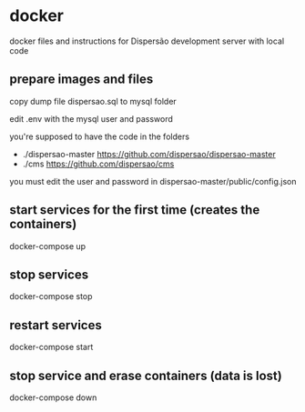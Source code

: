 # docker
docker files and instructions for Dispersão development server with local code

## prepare images and files

copy dump file dispersao.sql to mysql folder

edit .env with the mysql user and password

you're supposed to have the code in the folders

- ./dispersao-master https://github.com/dispersao/dispersao-master
- ./cms https://github.com/dispersao/cms

you must edit the user and password in dispersao-master/public/config.json

## start services for the first time (creates the containers)

docker-compose up

## stop services

docker-compose stop

## restart services

docker-compose start

## stop service and erase containers (data is lost)

docker-compose down
